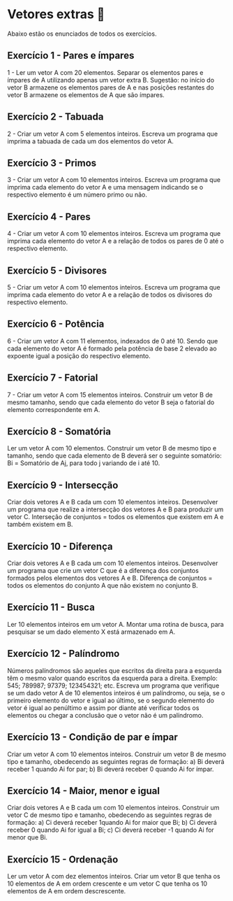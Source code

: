 
# Vetores extras 🌸

Abaixo estão os enunciados de todos os exercícios.
## Exercício 1 - Pares e ímpares
1 - Ler um vetor A com 20 elementos. Separar os elementos pares e ímpares de
A utilizando apenas um vetor extra B. Sugestão: no início do vetor B
armazene os elementos pares de A e nas posições restantes do vetor B
armazene os elementos de A que são ímpares.

## Exercício 2 - Tabuada
2 - Criar um vetor A com 5 elementos inteiros. Escreva um programa que
imprima a tabuada de cada um dos elementos do vetor A.

## Exercício 3 - Primos
3 - Criar um vetor A com 10 elementos inteiros. Escreva um programa que
imprima cada elemento do vetor A e uma mensagem indicando se o
respectivo elemento é um número primo ou não.

## Exercício 4 - Pares
4 - Criar um vetor A com 10 elementos inteiros. Escreva um programa que
imprima cada elemento do vetor A e a relação de todos os pares de 0 até o
respectivo elemento.

## Exercício 5 - Divisores
5 - Criar um vetor A com 10 elementos inteiros. Escreva um programa que
imprima cada elemento do vetor A e a relação de todos os divisores do
respectivo elemento.

## Exercício 6 - Potência
6 - Criar um vetor A com 11 elementos, indexados de 0 até 10. Sendo que cada
elemento do vetor A é formado pela potência de base 2 elevado ao expoente
igual a posição do respectivo elemento.

## Exercício 7 - Fatorial
7 - Criar um vetor A com 15 elementos inteiros. Construir um vetor B de
mesmo tamanho, sendo que cada elemento do vetor B seja o fatorial do
elemento correspondente em A.


## Exercício 8 - Somatória
Ler um vetor A com 10 elementos. Construir um vetor B de mesmo tipo e
tamanho, sendo que cada elemento de B deverá ser o seguinte somatório:
Bi = Somatório de Aj, para todo j variando de i até 10.

## Exercício 9 - Intersecção
Criar dois vetores A e B cada um com 10 elementos inteiros. Desenvolver
um programa que realize a intersecção dos vetores A e B para produzir um
vetor C. Interseção de conjuntos = todos os elementos que existem em A e
também existem em B.

## Exercício 10 - Diferença
Criar dois vetores A e B cada um com 10 elementos inteiros. Desenvolver
um programa que crie um vetor C que é a diferença dos conjuntos formados
pelos elementos dos vetores A e B. Diferença de conjuntos = todos os
elementos do conjunto A que não existem no conjunto B.

## Exercício 11 - Busca
Ler 10 elementos inteiros em um vetor A. Montar uma rotina de busca, para
pesquisar se um dado elemento X está armazenado em A.

## Exercício 12 - Palíndromo
Números palíndromos são aqueles que escritos da direita para a esquerda
têm o mesmo valor quando escritos da esquerda para a direita. Exemplo:
545; 789987; 97379; 123454321; etc. Escreva um programa que verifique
se um dado vetor A de 10 elementos inteiros é um palíndromo, ou seja, se o
primeiro elemento do vetor e igual ao último, se o segundo elemento do
vetor é igual ao penúltimo e assim por diante até verificar todos os
elementos ou chegar a conclusão que o vetor não é um palíndromo.

## Exercício 13 - Condição de par e ímpar
Criar um vetor A com 10 elementos inteiros. Construir um vetor B de
mesmo tipo e tamanho, obedecendo as seguintes regras de formação: a)
Bi deverá receber 1 quando Ai for par; b) Bi deverá receber 0 quando Ai for
ímpar.

## Exercício 14 - Maior, menor e igual
Criar dois vetores A e B cada um com 10 elementos inteiros. Construir um
vetor C de mesmo tipo e tamanho, obedecendo as seguintes regras de
formação: a) Ci deverá receber 1quando Ai for maior que Bi; b) Ci deverá
receber 0 quando Ai for igual a Bi; c) Ci deverá receber -1 quando Ai for
menor que Bi.

## Exercício 15 - Ordenação
Ler um vetor A com dez elementos inteiros. Criar um vetor B que tenha os
10 elementos de A em ordem crescente e um vetor C que tenha os 10
elementos de A em ordem descrescente.